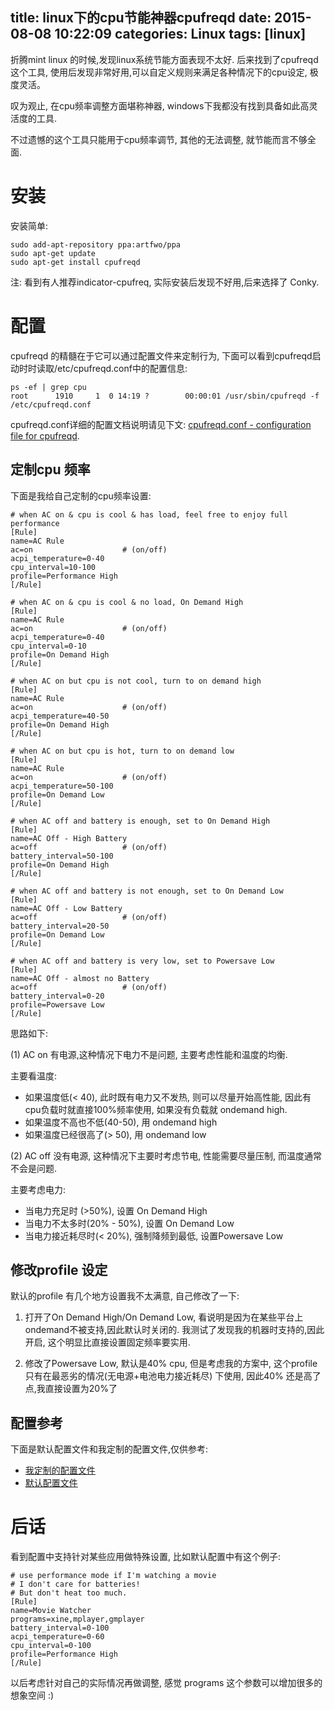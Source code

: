title: linux下的cpu节能神器cpufreqd
date: 2015-08-08 10:22:09
categories: Linux
tags: [linux]
---

折腾mint linux 的时候,发现linux系统节能方面表现不太好. 后来找到了cpufreqd这个工具, 使用后发现非常好用,可以自定义规则来满足各种情况下的cpu设定, 极度灵活。

叹为观止, 在cpu频率调整方面堪称神器, windows下我都没有找到具备如此高灵活度的工具. 

不过遗憾的这个工具只能用于cpu频率调节, 其他的无法调整, 就节能而言不够全面. 

<!--more-->

#  安装

安装简单:

	sudo add-apt-repository ppa:artfwo/ppa
	sudo apt-get update
	sudo apt-get install cpufreqd

注: 看到有人推荐indicator-cpufreq, 实际安装后发现不好用,后来选择了 Conky.

# 配置

cpufreqd 的精髓在于它可以通过配置文件来定制行为, 下面可以看到cpufreqd启动时时读取/etc/cpufreqd.conf中的配置信息:

	ps -ef | grep cpu
	root      1910     1  0 14:19 ?        00:00:01 /usr/sbin/cpufreqd -f /etc/cpufreqd.conf


 cpufreqd.conf详细的配置文档说明请见下文: [cpufreqd.conf - configuration file for cpufreqd](http://manpages.ubuntu.com/manpages/natty/man5/cpufreqd.conf.5.html).

## 定制cpu 频率

下面是我给自己定制的cpu频率设置: 

	# when AC on & cpu is cool & has load, feel free to enjoy full performance
	[Rule]
	name=AC Rule
	ac=on                    # (on/off)
	acpi_temperature=0-40
	cpu_interval=10-100
	profile=Performance High
	[/Rule]

	# when AC on & cpu is cool & no load, On Demand High
	[Rule]
	name=AC Rule
	ac=on                    # (on/off)
	acpi_temperature=0-40
	cpu_interval=0-10
	profile=On Demand High
	[/Rule]

	# when AC on but cpu is not cool, turn to on demand high
	[Rule]
	name=AC Rule
	ac=on                    # (on/off)
	acpi_temperature=40-50
	profile=On Demand High
	[/Rule]

	# when AC on but cpu is hot, turn to on demand low
	[Rule]
	name=AC Rule
	ac=on                    # (on/off)
	acpi_temperature=50-100
	profile=On Demand Low
	[/Rule]

	# when AC off and battery is enough, set to On Demand High
	[Rule]
	name=AC Off - High Battery
	ac=off                   # (on/off)
	battery_interval=50-100
	profile=On Demand High
	[/Rule]

	# when AC off and battery is not enough, set to On Demand Low
	[Rule]
	name=AC Off - Low Battery
	ac=off                   # (on/off)
	battery_interval=20-50
	profile=On Demand Low
	[/Rule]

	# when AC off and battery is very low, set to Powersave Low
	[Rule]
	name=AC Off - almost no Battery
	ac=off                   # (on/off)
	battery_interval=0-20
	profile=Powersave Low
	[/Rule]

思路如下:

(1) AC on 有电源,这种情况下电力不是问题, 主要考虑性能和温度的均衡.

主要看温度:

- 如果温度低(< 40), 此时既有电力又不发热, 则可以尽量开始高性能, 因此有cpu负载时就直接100%频率使用, 如果没有负载就 ondemand high.
- 如果温度不高也不低(40-50), 用 ondemand high 
- 如果温度已经很高了(> 50), 用 ondemand low

(2) AC off 没有电源, 这种情况下主要时考虑节电, 性能需要尽量压制, 而温度通常不会是问题.

主要考虑电力:

- 当电力充足时 (>50%), 设置 On Demand High
- 当电力不太多时(20% - 50%), 设置 On Demand Low
- 当电力接近耗尽时(< 20%), 强制降频到最低, 设置Powersave Low

## 修改profile 设定

默认的profile 有几个地方设置我不太满意, 自己修改了一下:

1. 打开了On Demand High/On Demand Low, 看说明是因为在某些平台上ondemand不被支持,因此默认时关闭的. 我测试了发现我的机器时支持的,因此开启, 这个明显比直接设置固定频率要实用.

2. 修改了Powersave Low, 默认是40% cpu, 但是考虑我的方案中, 这个profile只有在最恶劣的情况(无电源+电池电力接近耗尽) 下使用, 因此40% 还是高了点,我直接设置为20%了

## 配置参考

下面是默认配置文件和我定制的配置文件,仅供参考: 

- [我定制的配置文件](../../../../images/linux-cpufreqd/cpufreqd.conf)
- [默认配置文件](../../../../images/linux-cpufreqd/cpufreqd-original.conf)

# 后话

看到配置中支持针对某些应用做特殊设置, 比如默认配置中有这个例子:

	# use performance mode if I'm watching a movie
	# I don't care for batteries! 
	# But don't heat too much.
	[Rule]
	name=Movie Watcher
	programs=xine,mplayer,gmplayer
	battery_interval=0-100
	acpi_temperature=0-60
	cpu_interval=0-100
	profile=Performance High
	[/Rule]

以后考虑针对自己的实际情况再做调整, 感觉 programs 这个参数可以增加很多的想象空间 :) 


